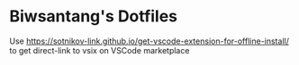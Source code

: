 # Biwsantang's Dotfiles

Use https://sotnikov-link.github.io/get-vscode-extension-for-offline-install/ to get direct-link to vsix on VSCode marketplace